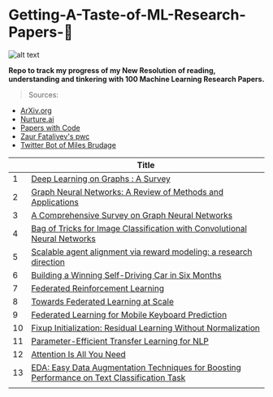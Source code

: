 # **Getting-A-Taste-of-ML-Research-Papers-💯**

![alt text](https://juststickers.in/wp-content/uploads/2017/04/machine-learning.png)

**Repo to track my progress of my New Resolution of reading, understanding and tinkering with 100 Machine Learning Research Papers.**

>Sources:<br/>
* [ArXiv.org](https://arxiv.org)<br/>
* [Nurture.ai](http://nurture.ai)<br/>
* [Papers with Code](https://paperswithcode.com)<br/>
* [Zaur Fataliyev's pwc](https://github.com/zziz/pwc)<br/>
* [Twitter Bot of Miles Brudage](https://twitter.com/BrundageBot)</br>

|         |Title  |
|---      |---    |
|1   |[Deep Learning on Graphs : A Survey](https://arxiv.org/abs/1812.04202)    |  
|2   |[Graph Neural Networks: A Review of Methods and Applications](https://arxiv.org/abs/1812.08434)    |	  
|3   |[A Comprehensive Survey on Graph Neural Networks](https://arxiv.org/abs/1901.00596)    |	  
|4   |[Bag of Tricks for Image Classification with Convolutional Neural Networks](https://arxiv.org/pdf/1812.01187.pdf) |
|5   |[Scalable agent alignment via reward modeling: a research direction](https://arxiv.org/pdf/1811.07871) | 
|6   |[Building a Winning Self-Driving Car in Six Months](https://arxiv.org/pdf/1811.01273.pdf)|
|7   |[Federated Reinforcement Learning](https://arxiv.org/pdf/1901.08277.pdf)|
|8   |[Towards Federated Learning at Scale](https://arxiv.org/pdf/1902.01046.pdf)|
|9   |[Federated Learning for Mobile Keyboard Prediction](https://arxiv.org/pdf/1811.03604.pdf)|
|10|[Fixup Initialization: Residual Learning Without Normalization](https://arxiv.org/pdf/1901.09321.pdf)|
|11|[Parameter-Efficient Transfer Learning for NLP](https://arxiv.org/pdf/1902.00751.pdf)|
|12|[Attention Is All You Need](https://arxiv.org/pdf/1706.03762.pdf)|
|13|[EDA: Easy Data Augmentation Techniques for Boosting Performance on Text Classification Task](https://arxiv.org/pdf/1901.11196.pdf)|
||||

